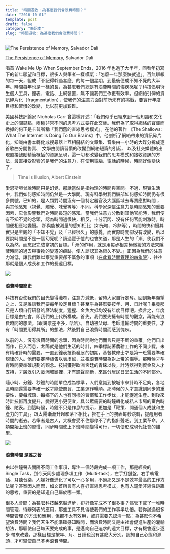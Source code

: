 ```yaml
---
title: "時間遊牧：為甚麼我們會浪費時間？"
date: "2016-10-01"
template: post
draft: false
category: "筆記本"
slug: "時間遊牧：為甚麼我們會浪費時間？"
---
```


![The Persistence of Memory, Salvador Dalí](/media/f6287-1dk99wq6ninhklssjsepn7w.jpeg)

[The Persistence of Memory](https://en.wikipedia.org/wiki/The_Persistence_of_Memory), Salvador Dalí

唱首 Wake Me Up When September Ends，2016 年也過了大半年，回看年初寫下的新年願望和目標，很多人與筆者一樣嘆氣：「怎麼一年那麼快就過」。百無聊賴的每一天，組成「不記得幹過甚麼」的每一個星期，到最後便成不知不覺的大半年。時間每年也是一樣的長，為甚麼我們總是有浪費時間的悔疚感呢？科技倡明衍生個人工具，鐘表、電話、上網裝置，無不讓我們工作更有效率。但網絡引伸的資訊碎片化（fragmentation），使我們的注意力面對前所未有的挑戰，要實行年度目標和習慣的改變，比以前更加艱難。

美國科技評論家 Nicholas Carr 曾這樣評述：「我們似乎已經來到一個知識和文化史上的關鍵點，兩種非常不同的思考方式要在此交替。我們為了取得網絡的寶藏而換掉的何正是卡普所稱「我們舊的直線思考模式」。在他的著作 《The Shallows: What The Internet Is Doing To Our Brains》中，他剖析了網絡帶來的資訊碎片化，知識由書本轉化成搜尋器上互相鍵結的文章集、音樂由一小時的大碟分拆成逐首歌曲分開售賣、 文學由閱讀習慣的改變到網絡短篇的引起、 以及社交媒體的出現直接鼓勵精簡概括的資訊呈現，這一切都改變我們的思考模式和接收資訊的方法，最直接受影響的是我們的注意力，在使用電腦、電話的時候，時間好像變快了。

> Time is Illusion, Albert Einstein

愛恩斯坦曾說時間只是幻覺，那話當然是指物理的時間與空間。不過，現實生活中，我們如何感知時間仍然是一大學問。現有科學對我們腦部如何感知時間仍有很多問號。已知的，是人類對時間沒有一個特定器官及大腦區域去專責應對時間 ，與其他感知（視覺、觸覺、味覺等等）不同。科學家深信注意力是時間感知的重要因素，它會影響我們對時間長短的感知。當我們注意力分散到其他官能時，我們便有不知不覺的念頭，認為時間過很快，相反，十分沉悶、沒有任何官能刺激時，時間便相應地變慢。 那與能被測量的感知相比（如光暗、冷熱等），時間的快和慢其實只是主觀的「不知不覺」及「已經很久」的感覺，而實際時間卻沒有改變，所以要說時間是不是一個幻覺呢？讀過豐子愷的也會笑道，那是人生的「漸」使我們不以為然，而忘記完成當初的目標。「 漸的作用，就是用每步相差極微緩的方法來隱蔽時間的過去與事物的變遷的痕跡，使人誤認其為恆久不變。」正因為我們的注意力減低，讓我們難以察覺重要卻不緊急的事項（[在此看時間管理的四象限](https://czarto.com/2012/04/24/four-quadrants-of-time/)），往往那就是個人成長和工作的長遠目標。

![](/media/7ca2b-0uuufqk8uyhcpncyi.jpeg)

#### 浪費時間簡史

科技有否使我們的目光變得淺窄，注意力減低，留待大家自行定奪。回到新年願望之上，又是誰讓我們要每年設定目標？甚至乎為甚麼要按年、月、日計呢？畢竟那只是人類自行研發的曆法制度，猩猩、金魚大抵均沒有年度目標吧。換言之，年度目標是由社會，即我們的上代所構成。首先，我們要先擁有時間的觀念，再能有浪費時間的想法。（跟鎅票差不多，哈哈）。自幼被父母、老師灌輸時間的重要性，才有「時間要用得其所」的想法，然後對自己浪費時間而感到愧疚。

以前的人，沒有浪費時間的念頭，因為時間對他們而言只是不斷的重覆。他們日出而作，日入而息，太陽就是他們生活的時計，四季標誌著農耕工作的不同步驟，未有精確計時的需要。一直到鐘表技術發展的初期，基督教修士才是第一班需要準確規律的人。他們要定時禱告以表䖍誠，並視浪費時間為對上帝的侮辱。那時候才孕育時間要準確規劃的觀念。技術獲得歐洲宮廷的青睞以後，計時器得到資金及人才支持，才廣泛引入歐洲城鎮裡，才有鐘聲間斷，來區分居民日堂生活的不同部分。

隨小時、分鐘、秒鐘的時間單位成為標準，人們意識到按城市來計時不足夠，各地區時間還需要準確一致才能使商貿、工業運作暢順。那時候的人才意識到同步的重要性，要每城鎮、每鄉下的人也有同樣的習慣和工作步伐，才能促進生產。到後來時計技術再度提升，變得更小更便宜，具公眾需要的時鐘轉化成私人市場的室內時鐘、陀表。到這時候，時鐘不只是作息的提示，更加是「鞭策、開通個人成就和生產力的工具」。跟太陽漸漸升起和落下相比，掛在手上的腕表每秒跳轉，提醒用者時間的逝去。若筆者是古人，大概會受不住那停不了的指針聲吧。到工業革命，人類開始上班的習慣，同步時間使上下班時間變得可行，一切便形成現代社會的雛型。

![](/media/5f63a-0eztq2e9iapg0a_as.jpg)

#### 浪費時間 是誰之咎

由以往鐘聲去間隔不同工作事項，專注一個時段完成一項工作，那是經典的 Single Task，到今天同步處理多項工作（Multi-task），左手打鍵盤，右手執電話、耳聽音樂，人類好像進化了可以一心多用，不過那又是不是效率最高的工作方法呢？答案因人而異，如文首所言有人喜好直線思考模式，也有人鐘愛非線性跳躍的思考，重要的是知道自己屬於哪一類。

很多人會問：為甚麼科技越來越進步，卻好像完成不了很多事？儘管下載了一堆時間管理、待辦列表的應用，那些工具不見得使我們的工作事半功倍。若你試過很多時間管理 的方法和應用，但都不太有效用，或許需要先認清一點：為甚麼你不希望浪費時間？我們天生不能準確感知時間，而浪費時間又是由社會促進生產的灌輸想法，那驅使自己每天要完成的事，是邁向自己追求的遠大目標，才有機會逐步逐步 帶來改變，那樣目標是按年、月、日計也沒有甚麼大分別。認知自己心態和源頭，才可驅使自己不再浪費時間。

---
